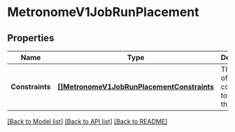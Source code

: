 # MetronomeV1JobRunPlacement

## Properties
Name | Type | Description | Notes
------------ | ------------- | ------------- | -------------
**Constraints** | [**[]MetronomeV1JobRunPlacementConstraints**](MetronomeV1Job_run_placement_constraints.md) | The array of constraints to place this job. | [optional] 

[[Back to Model list]](../README.md#documentation-for-models) [[Back to API list]](../README.md#documentation-for-api-endpoints) [[Back to README]](../README.md)


